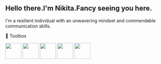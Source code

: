 Hello there.I'm Nikita.Fancy seeing you here.
---
I'm a resilient individual with an unwavering mindset and commendable communication skills.

🧰 Toolbox

<img src="https://cdn.worldvectorlogo.com/logos/c-1.svg"  width="50" height="50"/>
<img src="https://cdn.worldvectorlogo.com/logos/logo-javascript.svg"  width="50" height="50"/>
<img src="https://cdn.worldvectorlogo.com/logos/css3-1.svg"  width="50" height="50"/>
<img src="https://cdn.worldvectorlogo.com/logos/html5-2.svg"  width="50" height="50"/>
<img src="https://cdn.worldvectorlogo.com/logos/c-1.svg"  width="50" height="50"/>

